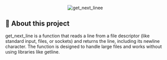 <div align="center">
  
  ![get_next_linee](https://raw.githubusercontent.com/xSilverWasHere/42-project-badges/refs/heads/main/covers/cover-get_next_line-bonus.png)
</div>

## 📝 About this project
get_next_line is a function that reads a line from a file descriptor (like standard input, files, or sockets) and returns the line, including its newline character. The function is designed to handle large files and works without using libraries like getline.
